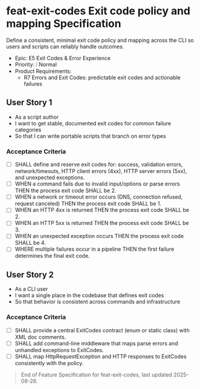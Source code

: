 # feat-exit-codes Exit code policy and mapping Specification

Define a consistent, minimal exit code policy and mapping across the CLI so users and scripts can reliably handle outcomes.

- Epic: E5 Exit Codes & Error Experience
- Priority: ❕ Normal
- Product Requirements:
  - R7 Errors and Exit Codes: predictable exit codes and actionable failures

## User Story 1

- As a script author
- I want to get stable, documented exit codes for common failure categories
- So that I can write portable scripts that branch on error types

### Acceptance Criteria

- [ ] SHALL define and reserve exit codes for: success, validation errors, network/timeouts, HTTP client errors (4xx), HTTP server errors (5xx), and unexpected exceptions.
- [ ] WHEN a command fails due to invalid input/options or parse errors THEN the process exit code SHALL be 2.
- [ ] WHEN a network or timeout error occurs (DNS, connection refused, request canceled) THEN the process exit code SHALL be 1.
- [ ] WHEN an HTTP 4xx is returned THEN the process exit code SHALL be 2.
- [ ] WHEN an HTTP 5xx is returned THEN the process exit code SHALL be 3.
- [ ] WHEN an unexpected exception occurs THEN the process exit code SHALL be 4.
- [ ] WHERE multiple failures occur in a pipeline THEN the first failure determines the final exit code.

## User Story 2

- As a CLI user
- I want a single place in the codebase that defines exit codes
- So that behavior is consistent across commands and infrastructure

### Acceptance Criteria

- [ ] SHALL provide a central ExitCodes contract (enum or static class) with XML doc comments.
- [ ] SHALL add command-line middleware that maps parse errors and unhandled exceptions to ExitCodes.
- [ ] SHALL map HttpRequestException and HTTP responses to ExitCodes consistently with the policy.

> End of Feature Specification for feat-exit-codes, last updated 2025-08-28.
